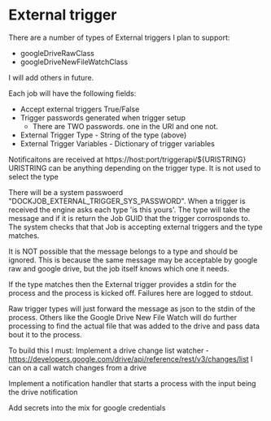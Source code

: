 # External trigger

There are a number of types of External triggers I plan to support:

 - googleDriveRawClass
 - googleDriveNewFileWatchClass

I will add others in future.

Each job will have the following fields:
 - Accept external triggers True/False
 - Trigger passwords generated when trigger setup
   - There are TWO passwords. one in the URI and one not.
 - External Trigger Type - String of the type (above)
 - External Trigger Variables - Dictionary of trigger variables

Notificaitons are received at https://host:port/triggerapi/${URISTRING}
URISTRING can be anything depending on the trigger type. It is not used to select the type

There will be a system passwoerd "DOCKJOB_EXTERNAL_TRIGGER_SYS_PASSWORD".
When a trigger is received the engine asks each type 'is this yours'. The type will take the message and if it is return
the Job GUID that the trigger corrosponds to. The system checks that that Job is accepting external triggers and the type
matches. 

It is NOT possible that the message belongs to a type and should be ignored. This is because the same message may be acceptable 
by google raw and google drive, but the job itself knows which one it needs.

If the type matches then the External trigger provides a stdin for the process and the process is kicked off.
Failures here are logged to stdout.

Raw trigger types will just forward the message as json to the stdin of the process.
Others like the Google Drive New File Watch will do further processing to find the actual file that was added to the drive
and pass data bout it to the process.




To build this I must:
Implement a drive change list watcher - https://developers.google.com/drive/api/reference/rest/v3/changes/list
I can on a call watch changes from a drive

Implement a notification handler that starts a process with the input being the drive notification

Add secrets into the mix for google credentials

